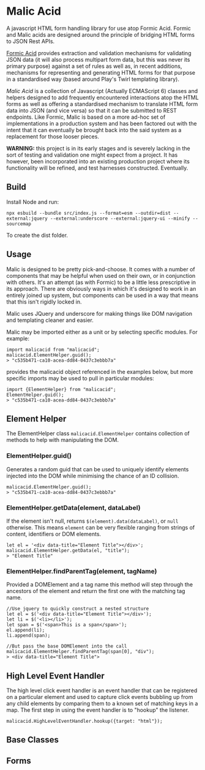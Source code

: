 # Malic Acid

A javascript HTML form handling library for use atop Formic Acid. Formic and
Malic acids are designed around the principle of
bridging HTML forms to JSON Rest APIs.

[Formic Acid](https://github.com/FatConan/formic-acid) provides extraction and
validation mechanisms for validating JSON data (it will also process multipart
form data, but this was never its primary purpose)
against a set of rules as well as, in recent additions, mechanisms for
representing and generating HTML forms for that purpose in
a standardised way (based around Play's Twirl templating library).

*Malic Acid* is a collection of Javascript (Actually ECMAScript 6) classes and
helpers designed to add frequently encountered interactions atop the HTML forms
as well as offering a standardised mechanism to translate HTML form data into
JSON (and vice versa) so that it can be submitted to REST endpoints. Like
Formic, Malic is based on a more ad-hoc set of implementations in a production
system and has been factored out with the intent that it can eventually be
brought back into the said system as a replacement for those looser pieces.

**WARNING:** this project is in its early stages and is severely lacking in the
sort of testing and validation one might expect from a project. It has however,
been incorporated into an existing production project where its functionality
will be refined, and test harnesses constructed. Eventually.

## Build

Install Node and run:

```
npx esbuild --bundle src/index.js --format=esm --outdir=dist --external:jquery --external:underscore --external:jquery-ui --minify --sourcemap
```

To create the dist folder.

## Usage

Malic is designed to be pretty pick-and-choose. It comes with a number of
components that may be helpful when used on their own, or in conjunction
with others. It's an attempt (as with Formic) to be a little less prescriptive
in its approach. There are obviously ways in which it's designed to work in an
entirely joined up system, but components can be used in a way that means that
this isn't rigidly locked in.

Malic uses JQuery and underscore for making things like DOM navigation and
templating cleaner and easier.

Malic may be imported either as a unit or by selecting specific modules. For example:

```
import malicacid from "malicacid";
malicacid.ElementHelper.guid();
> "c535b471-ca10-acea-dd84-0437c3ebbb7a"
```
provides the malicacid object referenced in the examples below, but more specific imports may be used to pull in 
particular modules:

```
import {ElementHelper} from "malicacid";
ElementHelper.guid();
> "c535b471-ca10-acea-dd84-0437c3ebbb7a"
```

## Element Helper

The ElementHelper class `malicacid.ElementHelper` contains collection of methods
to help with manipulating the DOM.

### ElementHelper.guid()

Generates a random guid that can be used to uniquely identify elements injected
into the DOM while minimising the chance of an ID collision.

```
malicacid.ElementHelper.guid();
> "c535b471-ca10-acea-dd84-0437c3ebbb7a"
```

### ElementHelper.getData(element, dataLabel)

If the element isn't null, returns `$(element).data(dataLabel)`, or `null`
otherwise. This means `element` can be very flexible ranging from strings of content, identifiers or DOM elements.

```
let el = '<div data-title="Element Title"></div>';
malicacid.ElementHelper.getData(el, "title");
> "Element Title"
```

### ElementHelper.findParentTag(element, tagName)

Provided a DOMElement and a tag name this method will step through the ancestors of the element and return the first 
one with the matching tag name. 

```
//Use jquery to quickly construct a nested structure
let el = $('<div data-title="Element Title"></div>');
let li = $('<li></li>');
let span = $('<span>This is a span</span>');
el.append(li);
li.append(span);

//But pass the base DOMElement into the call
malicacid.ElementHelper.findParentTag(span[0], "div"); 
> <div data-title="Element Title">
```

## High Level Event Handler

The high level click event handler is an event handler that can be registered on a particular element and used to 
capture click events bubbling up from any child elements by comparing them to a known set of matching keys in a map. 
The first step in using the event handler is to "hookup" the listener.

```
malicacid.HighLevelEventHandler.hookup({target: "html"});
```

## Base Classes

## Forms

